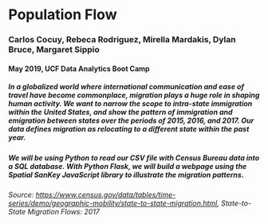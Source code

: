 # Population Flow
### Carlos Cocuy, Rebeca Rodriguez, Mirella Mardakis, Dylan Bruce, Margaret Sippio
#### May 2019, UCF Data Analytics Boot Camp

##### In a globalized world where international communication and ease of travel have become commonplace, migration plays a huge role in shaping human activity. We want to narrow the scope to intra-state immigration within the United States, and show the pattern of immigration and emigration between states over the periods of 2015, 2016, and 2017. Our data defines migration as relocating to a different state within the past year.  

##### We will be using Python to read our CSV file with Census Bureau data into a SQL database. With Python Flask, we will build a webpage using the Spatial SanKey JavaScript library to illustrate the migration patterns. 


###### Source: https://www.census.gov/data/tables/time-series/demo/geographic-mobility/state-to-state-migration.html, State-to-State Migration Flows: 2017
